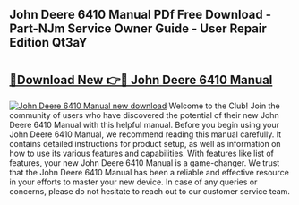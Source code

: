 ## John Deere 6410 Manual PDf Free Download - Part-NJm Service Owner Guide - User Repair Edition Qt3aY

# <h2><a href="http://bc34988.oget.top/?id=John+Deere+6410+Manual">🔗Download New 👉🔴 John Deere 6410 Manual</a></h2>

[![John Deere 6410 Manual new download](https://i.imgur.com/5g1atiW.png)](http://bc34988.oget.top/?id=John+Deere+6410+Manual)
Welcome to the Club! Join the community of users who have discovered the potential of their new John Deere 6410 Manual with this helpful manual. Before you begin using your John Deere 6410 Manual, we recommend reading this manual carefully. It contains detailed instructions for product setup, as well as information on how to use its various features and capabilities. With features like list of features, your new John Deere 6410 Manual is a game-changer. We trust that the John Deere 6410 Manual has been a reliable and effective resource in your efforts to master your new device. In case of any queries or concerns, please do not hesitate to reach out to our customer service team.
